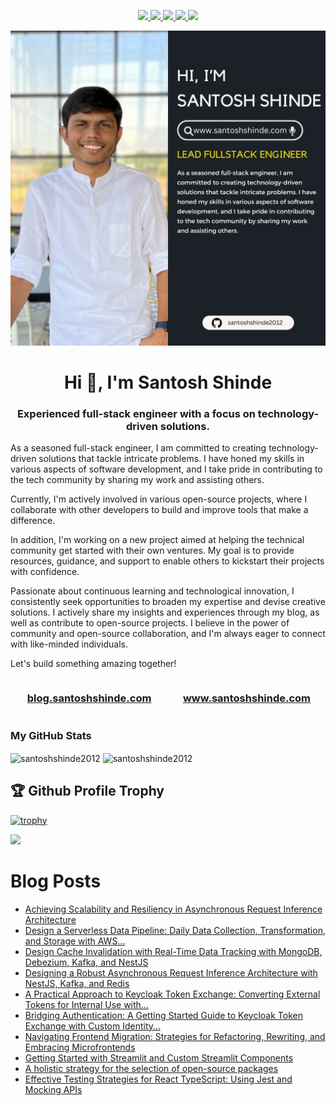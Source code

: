 <p align="center"> 
 <a href="https://twitter.com/shindesan2012" alt="santosh shinde github stats">
   <img src="https://img.shields.io/badge/-@shindesan2012-%231DA1F2?style=flat-square&logo=twitter&logoColor=ffffff" />
 </a>
 <a href="https://github.com/santoshshinde2012" alt="santosh shinde github stats">
   <img src="https://img.shields.io/badge/-@santoshshinde2012-%23181717?style=flat-square&logo=github" />
 </a>
 <a href="https://www.linkedin.com/in/shindesantosh" alt="santosh shinde github stats">
   <img src="https://img.shields.io/badge/-shindesantosh-blue?style=flat-square&logo=Linkedin&logoColor=white&link=https://www.linkedin.com/in/shindesantosh" />
 </a>
 <a href="http://blog.santoshshinde.com/" alt="santosh shinde blog">
   <img src="https://img.shields.io/badge/blog.santoshshinde.com-brightgreen?style=flat-square" />
 </a>
 <a href="https://stackoverflow.com/users/4319438/santosh-shinde" alt="santosh shinde stackoverflow">
   <img src="https://img.shields.io/badge/stackoverflow-%23181717?style=flat-square&logo=stackoverflow" />
 </a>
</p>

[![About me](./profile.png)](https://www.santoshshinde.com/)

<h1 align="center">Hi 👋, I'm Santosh Shinde</h1>
<h3 align="center">Experienced full-stack engineer with a focus on technology-driven solutions. </h3>

As a seasoned full-stack engineer, I am committed to creating technology-driven solutions that tackle intricate problems. I have honed my skills in various aspects of software development, and I take pride in contributing to the tech community by sharing my work and assisting others.

Currently, I'm actively involved in various open-source projects, where I collaborate with other developers to build and improve tools that make a difference.

In addition, I'm working on a new project aimed at helping the technical community get started with their own ventures. My goal is to provide resources, guidance, and support to enable others to kickstart their projects with confidence.

Passionate about continuous learning and technological innovation, I consistently seek opportunities to broaden my expertise and devise creative solutions. I actively share my insights and experiences through my blog, as well as contribute to open-source projects. I believe in the power of community and open-source collaboration, and I'm always eager to connect with like-minded individuals.

Let's build something amazing together!

<div style="display: flex;">
  <div style="flex: 50%; padding: 0 15px;">
    <h3 align="center">
      <a href="http://blog.santoshshinde.com/" alt="santosh shinde blog">blog.santoshshinde.com</a>
    </h3>
  </div>
  <div style="flex: 50%; padding: 0 15px;">
    <h3 align="center">
      <a href="http://www.santoshshinde.com/" alt="santosh shinde portfolio">www.santoshshinde.com</a>
    </h3>
  </div>
</div>

### My GitHub Stats
<div>
<img align="center" width="49%" src="https://github-readme-streak-stats.herokuapp.com/?user=santoshshinde2012" alt="santoshshinde2012" />
<img align="center" width="49%"  src="https://github-readme-stats.vercel.app/api?username=santoshshinde2012&show_icons=true&locale=en" alt="santoshshinde2012" />
</div>

## 🏆 Github Profile Trophy

[![trophy](https://github-profile-trophy.vercel.app/?username=santoshshinde2012&theme=monokai&margin-w=15&margin-h=15&&no-frame=true&row=1)](https://github.com/ryo-ma/github-profile-trophy)

<img src="https://github-readme-stats.vercel.app/api/top-langs/?username=santoshshinde2012&layout=compact&hide=html" />

<br/>

# Blog Posts

<!-- BLOG-POST-LIST:START -->
- [Achieving Scalability and Resiliency in Asynchronous Request Inference Architecture](https://levelup.gitconnected.com/achieving-scalability-and-resiliency-in-asynchronous-request-inference-architecture-3f3948d978d2?source=rss-f5cfa346da5------2)
- [Design a Serverless Data Pipeline: Daily Data Collection, Transformation, and Storage with AWS…](https://levelup.gitconnected.com/design-a-serverless-data-pipeline-daily-data-collection-transformation-and-storage-with-aws-b0910179e4e1?source=rss-f5cfa346da5------2)
- [Design Cache Invalidation with Real-Time Data Tracking with MongoDB, Debezium, Kafka, and NestJS](https://levelup.gitconnected.com/design-cache-invalidation-with-real-time-data-tracking-with-mongodb-debezium-kafka-and-nestjs-ae620b20c98d?source=rss-f5cfa346da5------2)
- [Designing a Robust Asynchronous Request Inference Architecture with NestJS, Kafka, and Redis](https://levelup.gitconnected.com/designing-a-robust-asynchronous-request-inference-architecture-with-nestjs-kafka-and-redis-33cd269b1cbe?source=rss-f5cfa346da5------2)
- [A Practical Approach to Keycloak Token Exchange: Converting External Tokens for Internal Use with…](https://levelup.gitconnected.com/a-practical-approach-to-keycloak-token-exchange-converting-external-tokens-for-internal-use-with-4d8fc965d57f?source=rss-f5cfa346da5------2)
- [Bridging Authentication: A Getting Started Guide to Keycloak Token Exchange with Custom Identity…](https://levelup.gitconnected.com/bridging-authentication-a-getting-started-guide-to-keycloak-token-exchange-with-custom-identity-e6538b0754e3?source=rss-f5cfa346da5------2)
- [Navigating Frontend Migration: Strategies for Refactoring, Rewriting, and Embracing Microfrontends](https://medium.com/syngenta-digitalblog/navigating-frontend-migration-strategies-for-refactoring-rewriting-and-embracing-microfrontends-331520cde2bb?source=rss-f5cfa346da5------2)
- [Getting Started with Streamlit and Custom Streamlit Components](https://levelup.gitconnected.com/getting-started-with-streamlit-and-custom-streamlit-components-491bd197cd9f?source=rss-f5cfa346da5------2)
- [A holistic strategy for the selection of open-source packages](https://medium.com/syngenta-digitalblog/a-holistic-strategy-for-the-selection-of-open-source-packages-dc814d14163b?source=rss-f5cfa346da5------2)
- [Effective Testing Strategies for React TypeScript: Using Jest and Mocking APIs](https://levelup.gitconnected.com/effective-testing-strategies-for-react-typescript-using-jest-and-mocking-apis-ef768849e26e?source=rss-f5cfa346da5------2)
<!-- BLOG-POST-LIST:END -->
